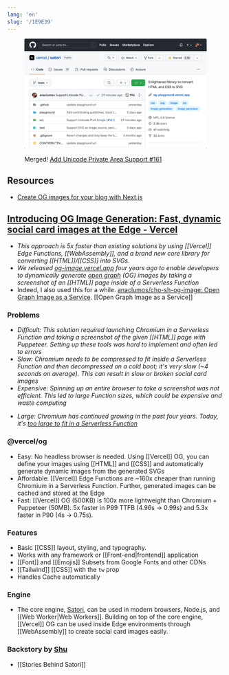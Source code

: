 ```yaml
---
lang: 'en'
slug: '/1E9E39'
---
```


<figure>

![ALT: Add Unicode Private Area Support #161 Merged](../assets/CD80BA.png)

<figcaption>

Merged! [Add Unicode Private Area Support #161](https://github.com/vercel/satori/pull/161)

</figcaption>
</figure>

## Resources

- [Create OG images for your blog with Next.js](https://scastiel.dev/create-og-images-for-your-blog-with-nextjs)

## [Introducing OG Image Generation: Fast, dynamic social card images at the Edge - Vercel](https://vercel.com/blog/introducing-vercel-og-image-generation-fast-dynamic-social-card-images)

- _This approach is 5x faster than existing solutions by using [[Vercel]] Edge Functions, [[WebAssembly]], and a brand new core library for converting [[HTML]]/[[CSS]] into SVGs._
- _We released [og-image.vercel.app](https://og-image.vercel.app/) four years ago to enable developers to dynamically generate [open graph](https://ogp.me/) (OG) images by taking a screenshot of an [[HTML]] page inside of a Serverless Function_
- Indeed, I also used this for a while. [anaclumos/cho-sh-og-image: Open Graph Image as a Service](https://github.com/anaclumos/cho-sh-og-image). [[Open Graph Image as a Service]]

### Problems

- _Difficult: This solution required launching Chromium in a Serverless Function and taking a screenshot of the given [[HTML]] page with Puppeteer. Setting up these tools was hard to implement and often led to errors_
- _Slow: Chromium needs to be compressed to fit inside a Serverless Function and then decompressed on a cold boot; it's very slow (~4 seconds on average). This can result in slow or broken social card images_
- _Expensive: Spinning up an entire browser to take a screenshot was not efficient. This led to large Function sizes, which could be expensive and waste computing_

* _Large: Chromium has continued growing in the past four years. Today, it's [too large to fit in a Serverless Function](https://github.com/vercel/og-image/issues/148)_

### @vercel/og

- Easy: No headless browser is needed. Using [[Vercel]] OG, you can define your images using [[HTML]] and [[CSS]] and automatically generate dynamic images from the generated SVGs
- Affordable: [[Vercel]] Edge Functions are ~160x cheaper than running Chromium in a Serverless Function. Further, generated images can be cached and stored at the Edge
- Fast: [[Vercel]] OG (500KB) is 100x more lightweight than Chromium + Puppeteer (50MB). 5x faster in P99 TTFB (4.96s → 0.99s) and 5.3x faster in P90 (4s → 0.75s).

### Features

- Basic [[CSS]] layout, styling, and typography.
- Works with any framework or [[Front-end|frontend]] application
- [[Font]] and [[Emojis]] Subsets from Google Fonts and other CDNs
- [[Tailwind]] [[CSS]] with the `tw` prop
- Handles Cache automatically

### Engine

- The core engine, [Satori](https://github.com/vercel/satori), can be used in modern browsers, Node.js, and [[Web Worker|Web Workers]]. Building on top of the core engine, [[Vercel]] OG can be used inside Edge environments through [[WebAssembly]] to create social card images easily.

### Backstory by [Shu](https://twitter.com/shuding_/status/1579607964549513217)

- [[Stories Behind Satori]]
